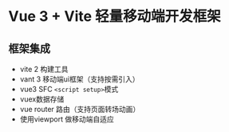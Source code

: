 # Vue 3 + Vite 轻量移动端开发框架


## 框架集成

- vite 2 构建工具
- vant 3 移动端ui框架（支持按需引入）
- vue3 SFC `<script setup>`模式
- vuex数据存储
- vue router 路由（支持页面转场动画）
- 使用viewport 做移动端自适应



